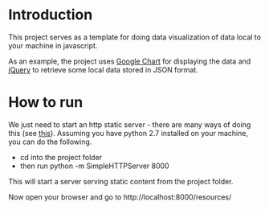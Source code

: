 # Introduction
This project serves as a template for doing data visualization of data local to your machine in javascript.

As an example, the project uses [Google Chart](https://google-developers.appspot.com/chart/) for displaying the data and [jQuery](http://api.jquery.com/) to retrieve some local data stored in JSON format.

# How to run
We just need to start an http static server - there are many ways of doing this (see [this](https://gist.github.com/willurd/5720255)).
Assuming you have python 2.7 installed on your machine, you can do the following.

- cd into the project folder
- then run 
      python -m SimpleHTTPServer 8000

This will start a server serving static content from the project folder.

Now open your browser and go to http://localhost:8000/resources/